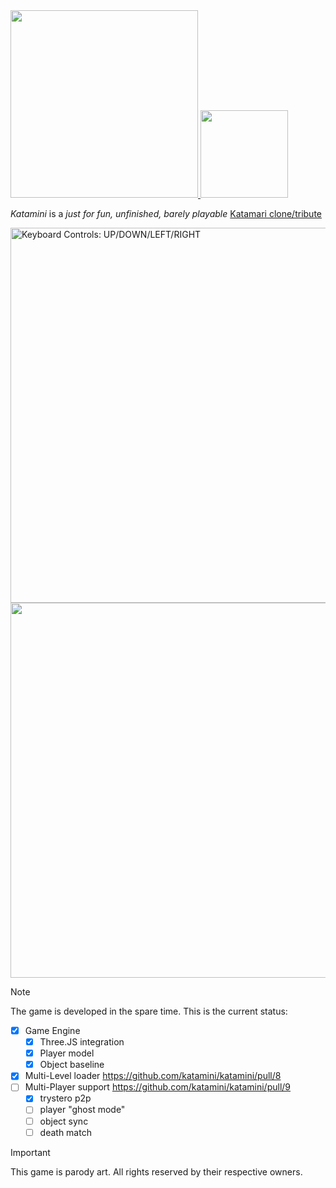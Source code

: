 <a href="https://katamini.club" target="_blank">
  <img src="https://github.com/user-attachments/assets/b07839ee-57c9-4474-853a-d6841f2bc148" width=300 />
</a>
<a href="https://katamini.club/" target="_blank">
  <img src="https://github.com/user-attachments/assets/1f445820-77b1-4d44-bfc2-5bd09400299a" width=140 />
</a>

<br>

*Katamini* is a _just for fun, unfinished, barely playable_ [Katamari clone/tribute](https://archive.org/details/KatamariFortissimoDamacy/)


<!-- ![Katamini_demo-ezgif com-optimize](https://github.com/user-attachments/assets/0d210305-74e0-473b-96fa-d77987593c8e) -->
<a href="https://katamini.club" target="_blank">
  <img src="https://github.com/user-attachments/assets/579cd538-4ed4-4302-9d59-eccd833d0f21" width=600 alt="Keyboard Controls: UP/DOWN/LEFT/RIGHT" />
</a>
<br>
<a href="https://katamini.club" target="_blank">
  <img src="https://github.com/user-attachments/assets/c5fe2ad9-bfee-4e3e-b283-8768a11c2f6a" width=600 />
</a>

> [!NOTE]
> The game is developed in the spare time. This is the current status:
> - [x] Game Engine
>   - [x] Three.JS integration
>   - [x] Player model
>   - [x] Object baseline
> - [x] Multi-Level loader https://github.com/katamini/katamini/pull/8
> - [ ] Multi-Player support https://github.com/katamini/katamini/pull/9
>   - [x] trystero p2p
>   - [ ] player "ghost mode"
>   - [ ] object sync
>   - [ ] death match

> [!IMPORTANT]  
> This game is parody art. All rights reserved by their respective owners.
